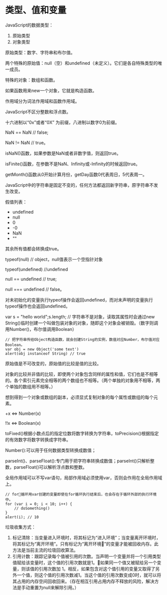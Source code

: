 # 类型、值和变量
JavaScript的数据类型：
1. 原始类型
2. 对象类型

原始类型：数字、字符串和布尔值。

两个特殊的原始值：null（空）和undefined（未定义）。它们是各自特殊类型的唯一成员。

特殊的对象：数组和函数。

如果函数用来new一个对象，它就是构造函数。

作用域分为词法作用域和函数作用域。

JavaScript不区分整数和浮点数。

十六进制以“0x”或者“0X” 为前缀，八进制以数字0为前缀。

NaN == NaN // false;

NaN != NaN // true。

isNaN()函数，如果参数是NaN或者非数字值，则返回true。

isFinite()函数，在参数不是NaN、Infinity或-Infinity的时候返回true。

getMonth()函数从0开始计算月份，getDay函数0代表周日，5代表周一。

JavaScript中的字符串是固定不变的，任何方法都返回新字符串，原字符串不发生改变。

假值列表：
- undefined
- null
- 0
- -0
- NaN
- ""

其余所有值都会转换成true。

typeof(null) // object，null值表示一个空指针对象

typeof(undefined) //undefined

null == undefined // true;

null === undefined // false。

对未初始化的变量执行typeof操作会返回undefined，而对未声明的变量执行typeof操作也会返回undefined。

var s = "hello world";s.length; // 字符串不是对象，读取其属性时会通过new String()临时创建一个叫做包装对象的对象，随即这个对象会被销毁。（数字则调用Number()，布尔值调用Boolean）

```
// 把字符串传给Object构造函数，就会创建String的实例，数值对应Number，布尔值对应Boolean。
var obj = new Object('some text')
alert(obj instanceof String) // true
```

原始值是不可改变的，原始值的比较是值的比较。

对象的比较并非值的比较，即使两个对象包含同样的属性和值，它们也是不相等的。各个索引元素完全相等的两个数组也不相等。（两个单独的对象用不相等，两个单独的数组用不相等。）

想到得到一个对象或数组的副本，必须显式复制对象的每个属性或数组的每个元素。

+x <=> Number(x)

!!x <=> Boolean(x)

toFixed()根据小数点后的指定位数将数字转换为字符串，toPrecision()根据指定的有效数字将数字转换成字符串。

Number():可以用于任何数据类型转换成数值；

parseInt()、parseFloat():专门用于把字符串转换成数值；parseInt()只解析整数，parseFloat()可以解析浮点数和整数。

全局作用域可以不写var语句，局部作用域必须使用var，否则会作用在全局作用域上。

```
// for循环用var创建的变量即使在for循环执行结束后，也会存在于循环外部的执行环境中。
for (var i = 0; i < 10; i++) {
    // doSomething()
}
alert(i); // 10
```

垃圾收集方式：
1. 标记清除：当变量进入环境时，将其标记为“进入环境”；当变量离开环境时，将其标记为“离开环境”。只有标记为“离开环境”的变量才能被回收内存。此方法是当前主流的垃圾回收算法。
2. 引用计数：跟踪记录每个值被引用的次数。当声明一个变量并将一个引用类型值赋给该变量时，这个值的引用次数就是1。如果同一个值又被赋给另一个变量，则该值的引用次数加 1。相反，如果包含对这个值引用的变量又取得了另外一个值，则这个值的引用次数减1。当这个值的引用次数变成0时，就可以将其占用的内存空间回收回来。（存在相互引用占用内存不释放的风险，解决方法是手动重置为null来解除引用。）
